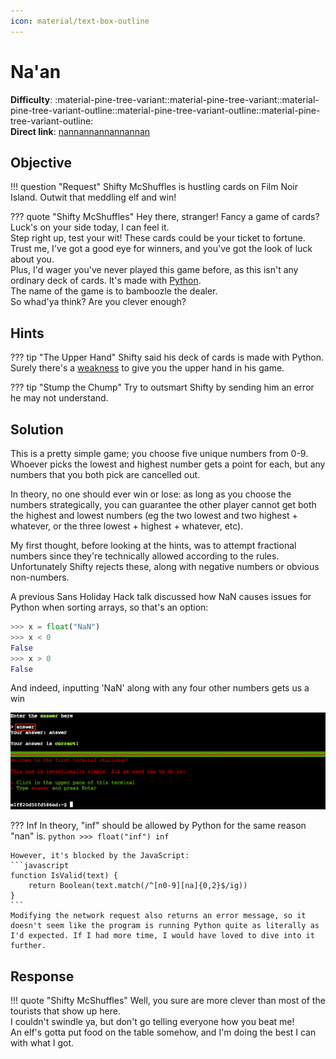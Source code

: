 ```yaml
---
icon: material/text-box-outline
---
```


# Na'an

**Difficulty**: :material-pine-tree-variant::material-pine-tree-variant::material-pine-tree-variant-outline::material-pine-tree-variant-outline::material-pine-tree-variant-outline:<br/>
**Direct link**: [nannannannannannan](https://nannannannannannan.com/?&challenge=naan)

## Objective

!!! question "Request"
    Shifty McShuffles is hustling cards on Film Noir Island. Outwit that meddling elf and win!

??? quote "Shifty McShuffles"
    Hey there, stranger! Fancy a game of cards? Luck's on your side today, I can feel it.<br/>
    Step right up, test your wit! These cards could be your ticket to fortune.<br/>
    Trust me, I've got a good eye for winners, and you've got the look of luck about you.<br/>
    Plus, I'd wager you've never played this game before, as this isn't any ordinary deck of cards. It's made with [Python](https://www.tenable.com/blog/python-nan-injection).<br/>
    The name of the game is to bamboozle the dealer.<br/>
    So whad'ya think? Are you clever enough?<br/>

## Hints

??? tip "The Upper Hand"
    Shifty said his deck of cards is made with Python. Surely there's a [weakness](https://www.tenable.com/blog/python-nan-injection) to give you the upper hand in his game.

??? tip "Stump the Chump"
    Try to outsmart Shifty by sending him an error he may not understand.

## Solution

This is a pretty simple game; you choose five unique numbers from 0-9. Whoever picks the lowest and highest number gets a point for each, but any numbers that you both pick are cancelled out.

In theory, no one should ever win or lose: as long as you choose the numbers strategically, you can guarantee the other player cannot get both the highest and lowest numbers (eg the two lowest and two highest + whatever, or the three lowest + highest + whatever, etc).

My first thought, before looking at the hints, was to attempt fractional numbers since they're technically allowed according to the rules. Unfortunately Shifty rejects these, along with negative numbers or obvious non-numbers.

A previous Sans Holiday Hack talk discussed how NaN causes issues for Python when sorting arrays, so that's an option:

```python
>>> x = float("NaN")
>>> x < 0
False
>>> x > 0
False
```

And indeed, inputting 'NaN' along with any four other numbers gets us a win

![Terminal output](../img/objectives/o5/terminal_output_o5.png)

??? Inf
    In theory, "inf" should be allowed by Python for the same reason "nan" is.
    ```python
    >>> float("inf")
    inf
    ```

    However, it's blocked by the JavaScript:
    ```javascript
    function IsValid(text) {
        return Boolean(text.match(/^[n0-9][na]{0,2}$/ig))
    }
    ```
    Modifying the network request also returns an error message, so it doesn't seem like the program is running Python quite as literally as I'd expected. If I had more time, I would have loved to dive into it further.

## Response

!!! quote "Shifty McShuffles"
    Well, you sure are more clever than most of the tourists that show up here.<br/>
    I couldn't swindle ya, but don't go telling everyone how you beat me!<br/>
    An elf's gotta put food on the table somehow, and I'm doing the best I can with what I got.<br/>
